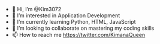 - 👋 Hi, I’m @Kim3072
- 👀 I’m interested in Application Development
- 🌱 I’m currently learning Python, HTML, JavaScript
- 💞️ I’m looking to collaborate on mastering my coding skills
- 📫 How to reach me https://twitter.com/KimanaQueen

<!---
Kim3072/Kim3072 is a ✨ special ✨ repository because its `README.md` (this file) appears on your GitHub profile.
You can click the Preview link to take a look at your changes.
--->
